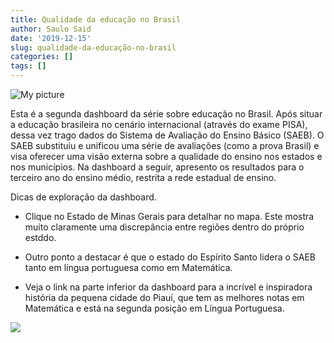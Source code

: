 ```yaml
---
title: Qualidade da educação no Brasil
author: Saulo Said
date: '2019-12-15'
slug: qualidade-da-educação-no-brasil
categories: []
tags: []
---
```


 ![My picture](ensino.png)

Esta é a segunda dashboard da série sobre educação no Brasil. Após situar a educação brasileira no cenário internacional (através do exame PISA), dessa vez trago dados do Sistema de Avaliação do Ensino Básico (SAEB). O SAEB substituiu e unificou uma série de avaliações (como a prova Brasil) e visa oferecer uma visão externa sobre a qualidade do ensino nos estados e nos municípios. Na dashboard a seguir, apresento os resultados para o terceiro ano do ensino médio, restrita a rede estadual de ensino. 

Dicas de exploração da dashboard.

- Clique no Estado de Minas Gerais para detalhar no mapa. Este mostra muito claramente uma discrepância entre regiões dentro do próprio estddo.

-  Outro ponto a destacar é que o estado do Espírito Santo lidera o SAEB tanto em língua portuguesa como em Matemática. 

-  Veja o link na parte inferior da dashboard para a incrível e inspiradora história da pequena cidade do Piauí, que tem as melhores notas em Matemática e está na segunda posição em Língua Portuguesa. 


<div class="tableauPlaceholder" id="viz1576416501391" style="position: relative">

<noscript>[![ ](https://public.tableau.com/static/images/De/Desafio19_Pisa2/QualidadedoEnsinoE_M_/1_rss.png)](#)</noscript>

<object class="tableauViz" style="display:none;"><param name="host_url" value="https%3A%2F%2Fpublic.tableau.com%2F"> <param name="embed_code_version" value="3"> <param name="site_root" value=""><param name="name" value="Desafio19_Pisa2/QualidadedoEnsinoE_M_"><param name="tabs" value="no"><param name="toolbar" value="yes"><param name="static_image" value="https://public.tableau.com/static/images/De/Desafio19_Pisa2/QualidadedoEnsinoE_M_/1.png"> <param name="animate_transition" value="yes"><param name="display_static_image" value="yes"><param name="display_spinner" value="yes"><param name="display_overlay" value="yes"><param name="display_count" value="yes"><param name="filter" value="publish=yes"></object></div>

<script type="text/javascript">var divElement = document.getElementById('viz1576416501391'); var vizElement = divElement.getElementsByTagName('object')[0]; if ( divElement.offsetWidth > 800 ) { vizElement.style.width='1300px';vizElement.style.height='1027px';} else if ( divElement.offsetWidth > 500 ) { vizElement.style.width='1300px';vizElement.style.height='1027px';} else { vizElement.style.width='100%';vizElement.style.height='1427px';} var scriptElement = document.createElement('script'); scriptElement.src = 'https://public.tableau.com/javascripts/api/viz_v1.js'; vizElement.parentNode.insertBefore(scriptElement, vizElement);</script>